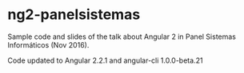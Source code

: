 # ng2-panelsistemas

Sample code and slides of the talk about Angular 2 in Panel Sistemas Informáticos (Nov 2016).

Code updated to Angular 2.2.1 and angular-cli 1.0.0-beta.21
